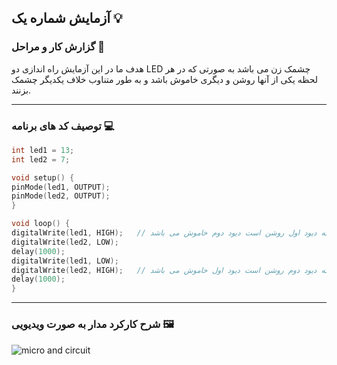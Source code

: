 ## آزمایش شماره یک 💡

### گزارش کار و مراحل 📝

هدف ما در این آزمایش راه اندازی دو LED چشمک زن می باشد به صورتی که در هر لحظه یکی از آنها روشن و دیگری خاموش باشد و به طور متناوب خلاف یکدیگر چشمک بزنند.

---

### توصیف کد های برنامه 💻

```cpp
int led1 = 13;
int led2 = 7;

void setup() {
pinMode(led1, OUTPUT);
pinMode(led2, OUTPUT);
}

void loop() {
digitalWrite(led1, HIGH);   // در لحظه ای که دیود اول روشن است دیود دوم خاموش می باشد
digitalWrite(led2, LOW);
delay(1000);
digitalWrite(led1, LOW);
digitalWrite(led2, HIGH);   // در لحظه ای که دیود دوم روشن است دیود اول خاموش می باشد
delay(1000);
}
```

---

### شرح کارکرد مدار به صورت ویدیویی 🖼️

![micro and circuit](/media/microprocessor_2.gif)
